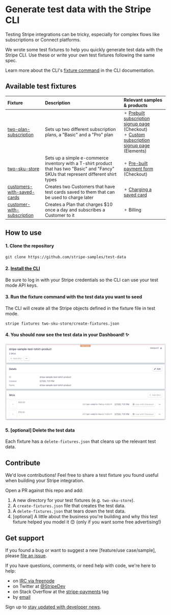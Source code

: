 # Generate test data with the Stripe CLI

Testing Stripe integrations can be tricky, especially for complex flows like subscriptions or Connect platforms.

We wrote some test fixtures to help you quickly generate test data with the Stripe CLI. Use these or write your own test fixtures following the same spec.

Learn more about the CLI's [fixture command](https://github.com/stripe/stripe-cli/wiki/fixtures-command) in the CLI documentation.

## Available test fixtures

| Fixture                                                   | Description                                                                                                                             | Relevant samples & products                                                                                                                                                                                                   |
| :-------------------------------------------------------- | :-------------------------------------------------------------------------------------------------------------------------------------- | :---------------------------------------------------------------------------------------------------------------------------------------------------------------------------------------------------------------------------- |
| [two-plan-subscription](/two-plan-subscription)           | Sets up two different subscription plans, a "Basic" and a "Pro" plan                                                                    | ⚬ [Prebuilt subscription signup page](https://github.com/stripe-samples/checkout-single-subscription) (Checkout) <br/> ⚬ [Custom subscription signup page](https://github.com/stripe-samples/set-up-subscriptions) (Elements) |
| [two-sku-store](/two-sku-store)                           | Sets up a simple e-commerce inventory with a T-shirt product that has two "Basic" and "Fancy" SKUs that represent different shirt types | ⚬ [Pre-built payment form](https://github.com/stripe-samples/checkout-one-time-payments) (Checkout)                                                                                                                           |
| [customers-with-saved-cards](/customers-with-saved-cards) | Creates two Customers that have test cards saved to them that can be used to charge later                                               | ⚬ [Charging a saved card](https://github.com/stripe-samples/charging-a-saved-card)                                                                                                                                            |
| [customer-with-subscription](/customer-with-subscription) | Creates a Plan that charges \$10 once a day and subscribes a Customer to it                                                             | ⚬ Billing                                                                                                                                                                                                                     |

## How to use

#### 1. Clone the repository

```
git clone https://github.com/stripe-samples/test-data
```

#### 2. [Install the CLI](https://github.com/stripe/stripe-cli#installation)

Be sure to log in with your Stripe credentials so the CLI can use your test mode API keys.

#### 3. Run the fixture command with the test data you want to seed

The CLI will create all the Stripe objects defined in the fixture file in test mode.

```
stripe fixtures two-sku-store/create-fixtures.json
```

#### 4. You should now see the test data in your Dashboard! ✨

![An image of the newly create SKU in the Dashboard](/preview.png "An image of the newly create SKU in the Dashboard")

#### 5. [optional] Delete the test data

Each fixture has a `delete-fixtures.json` that cleans up the relevant test data.

## Contribute

We'd love contributions! Feel free to share a test fixture you found useful when building your Stripe integration.

Open a PR against this repo and add:

1. A new directory for your test fixtures (e.g. `two-sku-store`).
2. A `create-fixtures.json` file that creates the test data.
3. A `delete-fixtures.json` that tears down the test data.
4. [optional] A little about the business you're building and why this test fixture helped you model it 😊 (only if you want some free advertising!)

## Get support
If you found a bug or want to suggest a new [feature/use case/sample], please [file an issue](../../issues).

If you have questions, comments, or need help with code, we're here to help:
- on [IRC via freenode](https://webchat.freenode.net/?channel=#stripe)
- on Twitter at [@StripeDev](https://twitter.com/StripeDev)
- on Stack Overflow at the [stripe-payments](https://stackoverflow.com/tags/stripe-payments/info) tag
- by [email](mailto:support+github@stripe.com)

Sign up to [stay updated with developer news](https://go.stripe.global/dev-digest).
